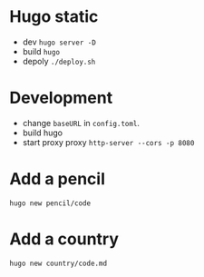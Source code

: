 # Hugo static

- dev `hugo server -D`
- build `hugo`
- depoly `./deploy.sh`

# Development

- change `baseURL` in `config.toml`.
- build hugo
- start proxy proxy `http-server --cors -p 8080`


# Add a pencil

`hugo new pencil/code`

# Add a country

`hugo new country/code.md`